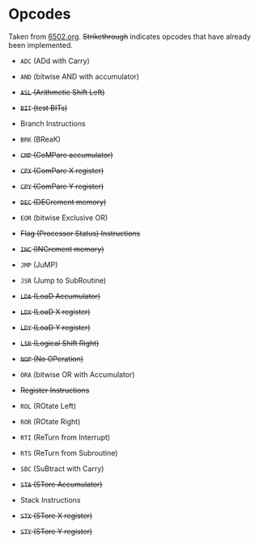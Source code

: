 # Opcodes

Taken from [6502.org](http://www.6502.org/tutorials/6502opcodes.html). ~~Strikethrough~~ indicates opcodes that have already been implemented.

* `ADC` (ADd with Carry)

* `AND` (bitwise AND with accumulator)

* ~~`ASL` (Arithmetic Shift Left)~~

* ~~`BIT` (test BITs)~~

* Branch Instructions

* `BRK` (BReaK)

* ~~`CMP` (CoMPare accumulator)~~

* ~~`CPX` (ComPare X register)~~

* ~~`CPY` (ComPare Y register)~~

* ~~`DEC` (DECrement memory)~~

* `EOR` (bitwise Exclusive OR)

* ~~Flag (Processor Status) Instructions~~

* ~~`INC` (INCrement memory)~~

* `JMP` (JuMP)

* `JSR` (Jump to SubRoutine)

* ~~`LDA` (LoaD Accumulator)~~

* ~~`LDX` (LoaD X register)~~

* ~~`LDY` (LoaD Y register)~~

* ~~`LSR` (Logical Shift Right)~~

* ~~`NOP` (No OPeration)~~

* `ORA` (bitwise OR with Accumulator)

* ~~Register Instructions~~

* `ROL` (ROtate Left)

* `ROR` (ROtate Right)

* `RTI` (ReTurn from Interrupt)

* `RTS` (ReTurn from Subroutine)

* `SBC` (SuBtract with Carry)

* ~~`STA` (STore Accumulator)~~

* Stack Instructions

* ~~`STX` (STore X register)~~

* ~~`STY` (STore Y register)~~